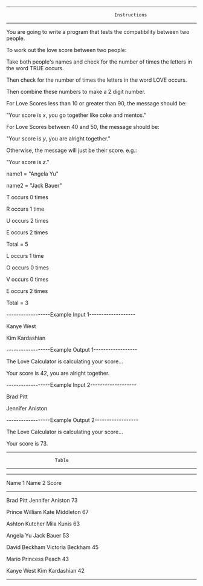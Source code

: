 
______________________________________________________________________________________________________________

                                            Instructions
                                            
_______________________________________________________________________________________________________________


You are going to write a program that tests the compatibility between two people.

To work out the love score between two people:

Take both people's names and check for the number of times the letters in the word TRUE occurs.

Then check for the number of times the letters in the word LOVE occurs.

Then combine these numbers to make a 2 digit number.

For Love Scores less than 10 or greater than 90, the message should be:

"Your score is *x*, you go together like coke and mentos."

For Love Scores between 40 and 50, the message should be:

"Your score is *y*, you are alright together."

Otherwise, the message will just be their score. e.g.:

"Your score is *z*."

name1 = "Angela Yu"

name2 = "Jack Bauer"

T occurs 0 times

R occurs 1 time

U occurs 2 times

E occurs 2 times

Total = 5

L occurs 1 time

O occurs 0 times

V occurs 0 times

E occurs 2 times

Total = 3

------------------Example Input 1-------------------

Kanye West

Kim Kardashian

------------------Example Output 1------------------

The Love Calculator is calculating your score...

Your score is 42, you are alright together.

------------------Example Input 2-------------------

Brad Pitt

Jennifer Aniston

------------------Example Output 2------------------

The Love Calculator is calculating your score...

Your score is 73.

----------------------------------------------------------
                      Table
----------------------------------------------------------

________________________________________________________


 Name 1	           Name 2	                   Score

________________________________________________________


Brad Pitt	        Jennifer Aniston	         73


Prince William	  Kate Middleton	           67


Ashton Kutcher	  Mila Kunis	               63


Angela Yu	        Jack Bauer	               53


David Beckham	    Victoria Beckham	         45


Mario	Princess    Peach	                     43


Kanye West	      Kim Kardashian	           42


________________________________________________________________________________________________________________

